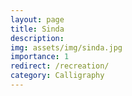 ```yaml
---
layout: page
title: Sinda
description: 
img: assets/img/sinda.jpg
importance: 1
redirect: /recreation/
category: Calligraphy
---
```

